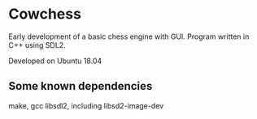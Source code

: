 # Cowchess

Early development of a basic chess engine with GUI.
Program written in C++ using SDL2.

Developed on Ubuntu 18.04

## Some known dependencies

make, gcc
libsdl2, including libsd2-image-dev

